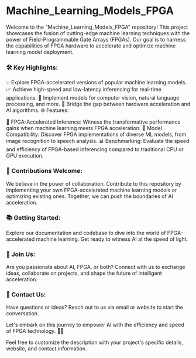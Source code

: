 # Machine_Learning_Models_FPGA

Welcome to the "Machine_Learning_Models_FPGA" repository! This project showcases the fusion of cutting-edge machine learning techniques with the power of Field-Programmable Gate Arrays (FPGAs). Our goal is to harness the capabilities of FPGA hardware to accelerate and optimize machine learning model deployment.

### 🛠️ Key Highlights:

💡 Explore FPGA-accelerated versions of popular machine learning models.
📈 Achieve high-speed and low-latency inferencing for real-time applications.
🤖 Implement models for computer vision, natural language processing, and more.
🧠 Bridge the gap between hardware acceleration and AI algorithms.
🌐 Features:

🔬 FPGA-Accelerated Inference: Witness the transformative performance gains when machine learning meets FPGA acceleration.
🚀 Model Compatibility: Discover FPGA implementations of diverse ML models, from image recognition to speech analysis.
📊 Benchmarking: Evaluate the speed and efficiency of FPGA-based inferencing compared to traditional CPU or GPU execution.

### 🤝 Contributions Welcome:
We believe in the power of collaboration. Contribute to this repository by implementing your own FPGA-accelerated machine learning models or optimizing existing ones. Together, we can push the boundaries of AI acceleration.

### 📚 Getting Started:
Explore our documentation and codebase to dive into the world of FPGA-accelerated machine learning. Get ready to witness AI at the speed of light.

### 🌟 Join Us:
Are you passionate about AI, FPGA, or both? Connect with us to exchange ideas, collaborate on projects, and shape the future of intelligent acceleration.

### 📧 Contact Us:
Have questions or ideas? Reach out to us via email or website to start the conversation.

Let's embark on this journey to empower AI with the efficiency and speed of FPGA technology. 🚀🤖

Feel free to customize the description with your project's specific details, website, and contact information.
